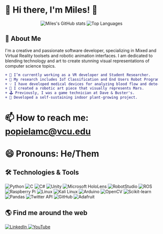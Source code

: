 # 🚀 Hi there, I'm Miles! 👋

<p align="center">
  <img src="https://github-readme-stats.vercel.app/api?username=1-61Kilometers&show_icons=true&theme=radical" alt="Miles's GitHub stats">
  <img src="https://github-readme-stats.vercel.app/api/top-langs/?username=1-61Kilometers&layout=compact&theme=radical" alt="Top Languages">
</p>

## 🌟 About Me

I'm a creative and passionate software developer, specializing in Mixed and Virtual Reality toolsets and robotic animation interfaces. I am dedicated to blending technology and art to create stunning visual representations of computer science topics.

```diff
+ 🔭 I’m currently working as a VR developer and Student Researcher.
+ 🌱 My research includes IoT Classification and End Users Robot Programming.
+ 💡 I have developed medical devices for analyzing blood flow and detecting blood clots.
+ 🎨 I created a robotic art piece that visually represents Mars.
+ 🕹️ Previously, I was a game technician at Dave & Buster's.
+ 🌿 Developed a self-sustaining indoor plant-growing project.
```

# 📫 How to reach me: popielamc@vcu.edu
# 😄 Pronouns: He/Them

## 🛠️ Technologies & Tools
<p>
  <img src="https://img.shields.io/badge/Python-3776AB?style=for-the-badge&logo=python&logoColor=white" alt="Python">
  <img src="https://img.shields.io/badge/C-00599C?style=for-the-badge&logo=c&logoColor=white" alt="C">
  <img src="https://img.shields.io/badge/C%23-239120?style=for-the-badge&logo=csharp&logoColor=white" alt="C#">
  <img src="https://img.shields.io/badge/Unity-100000?style=for-the-badge&logo=unity&logoColor=white" alt="Unity">
  <img src="https://img.shields.io/badge/Microsoft_HoloLens-0078D7?style=for-the-badge&logo=microsoft&logoColor=white" alt="Microsoft HoloLens">
  <img src="https://img.shields.io/badge/ABB_RobotStudio-EA0000?style=for-the-badge&logo=ABB&logoColor=white" alt="RobotStudio">
  <img src="https://img.shields.io/badge/ROS-22314E?style=for-the-badge&logo=ros&logoColor=white" alt="ROS">
  <img src="https://img.shields.io/badge/Raspberry_Pi-A22846?style=for-the-badge&logo=raspberry-pi&logoColor=white" alt="Raspberry Pi">
  <img src="https://img.shields.io/badge/Linux-FCC624?style=for-the-badge&logo=linux&logoColor=black" alt="Linux">
  <img src="https://img.shields.io/badge/Kali_Linux-557C94?style=for-the-badge&logo=kali-linux&logoColor=white" alt="Kali Linux">
  <img src="https://img.shields.io/badge/Arduino-00979D?style=for-the-badge&logo=arduino&logoColor=white" alt="Arduino">
  <img src="https://img.shields.io/badge/OpenCV-5C3EE8?style=for-the-badge&logo=opencv&logoColor=white" alt="OpenCV">
  <img src="https://img.shields.io/badge/Scikit_learn-F7931E?style=for-the-badge&logo=scikit-learn&logoColor=white" alt="Scikit-learn">
  <img src="https://img.shields.io/badge/Pandas-150458?style=for-the-badge&logo=pandas&logoColor=white" alt="Pandas">
  <img src="https://img.shields.io/badge/Twitter_API-1DA1F2?style=for-the-badge&logo=twitter&logoColor=white" alt="Twitter API">
  <img src="https://img.shields.io/badge/GitHub-100000?style=for-the-badge&logo=github&logoColor=white" alt="GitHub">
  <img src="https://img.shields.io/badge/Adafruit-674172?style=for-the-badge&logo=adafruit&logoColor=white" alt="Adafruit">
</p>



## 🌎 Find me around the web

<p>
  <a href="https://www.linkedin.com/in/milespopiela/" target="_blank">
    <img src="https://img.shields.io/badge/LinkedIn-%230077B5.svg?&style=for-the-badge&logo=linkedin&logoColor=white" alt="LinkedIn">
  </a>
  <a href="https://www.youtube.com/channel/UCh-rTbF0ldUvrpukUCPmo_A" target="_blank">
    <img src="https://img.shields.io/badge/YouTube-%23FF0000.svg?&style=for-the-badge&logo=youtube&logoColor=white" alt="YouTube">
  </a>
</p>

